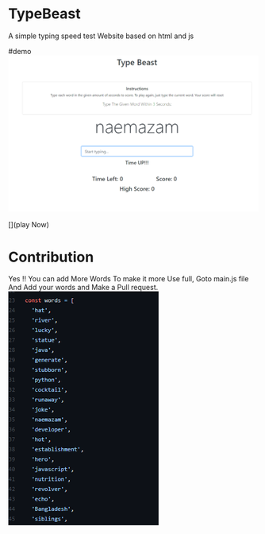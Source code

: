 # TypeBeast
A simple typing speed test Website based on html and js 

#demo
![](./typebeast.PNG)

[](play Now)

# Contribution 

Yes !! You can add More Words To make it more Use full, Goto main.js file And Add your words and Make a Pull request. 
![](./word.PNG)
